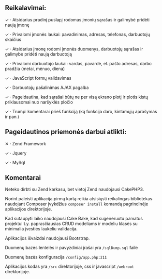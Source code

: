 ## Reikalavimai:

✓ ·         Atsidarius pradinį puslapį rodomas įmonių sąrašas ir galimybė pridėti naują įmonę 

✓ ·         Privalomi įmonės laukai: pavadinimas, adresas, telefonas, darbuotojų skaičius

✓ ·         Atsidarius įmonę rodomi įmonės duomenys, darbuotojų sąrašas ir galimybė pridėti naują darbuotoją

✓ ·         Privalomi darbuotojo laukai: vardas, pavardė, el. pašto adresas, darbo pradžia (metai, mėnuo, diena)

✓ ·         JavaScript formų validavimas

✓ ·         Darbuotojų pašalinimas AJAX pagalba

✓ ·         Pageidautina, kad sąrašai būtų ne per visą ekrano plotį ir plotis kistų priklausomai nuo naršyklės pločio

✓ ·         Trumpi komentarai prieš funkciją  (ką funkcija daro, kintamųjų aprašymas ir pan.)

 

## Pageidautinos priemonės darbui atlikti:

✕ ·         Zend Framework

✓ ·         Jquery

✓ ·         MySql

## Komentarai

Neteko dirbti su Zend karkasu, bet vietoj Zend naudojausi CakePHP3.


Norint paleisti aplikacija pirmą kartą reikia atsisiųsti reikalingas bibliotekas naudojant Composer įvykdžius ```composer install``` komandą pagrindinėje aplikacijos direktorijoje.


Kad sutaupyti laiko naudojausi Cake Bake, kad sugeneruotu pamatus projektui t.y. paprasčiausias CRUD modeliams ir modeliu klasės su minimalia įvesties laukeliu validacija.


Aplikacijos išvaizdai naudojausi Bootstrap.


Duomenų bazės lentelės ir pavyzdiniai įrašai yra ```/sqlDump.sql``` faile

Duomenų bazės konfiguracija ```/config/app.php:211```

Aplikacijos kodas yra ```/src``` direktorijoje, css ir javascript ```/webroot``` direktorijoje.



